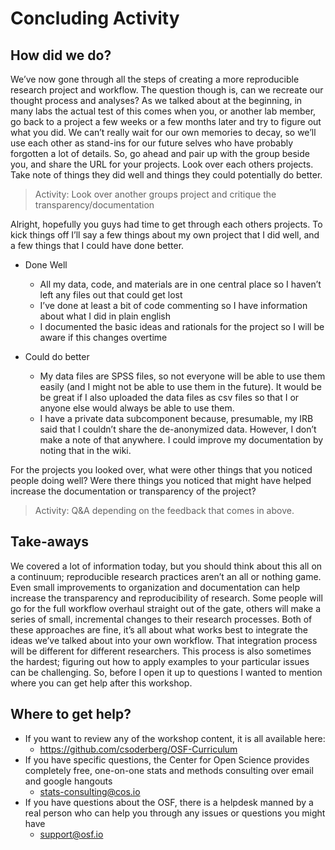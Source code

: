 # Concluding Activity

## How did we do?

We’ve now gone through all the steps of creating a more reproducible research project and workflow. The question though is, can we recreate our thought process and analyses? As we talked about at the beginning, in many labs the actual test of this comes when you, or another lab member, go back to a project a few weeks or a few months later and try to figure out what you did. We can’t really wait for our own memories to decay, so we’ll use each other as stand-ins for our future selves who have probably forgotten a lot of details. So, go ahead and pair up with the group beside you, and share the URL for your projects. Look over each others projects. Take note of things they did well and things they could potentially do better.

> Activity: Look over another groups project and critique the transparency/documentation

Alright, hopefully you guys had time to get through each others projects. To kick things off I’ll say a few things about my own project that I did well, and a few things that I could have done better.

* Done Well
	* All my data, code, and materials are in one central place so I haven’t left any files out that could get lost
	* I’ve done at least a bit of code commenting so I have information about what I did in plain english
	* I documented the basic ideas and rationals for the project so I will be aware if this changes overtime

* Could do better
	* My data files are SPSS files, so not everyone will be able to use them easily (and I might not be able to use them in the future). It would be be great if I also uploaded the data files as csv files so that I or anyone else would always be able to use them.
	* I have a private data subcomponent because, presumable, my IRB said that I couldn’t share the de-anonymized data. However, I don’t make a note of that anywhere. I could improve my documentation by noting that in the wiki.

For the projects you looked over, what were other things that you noticed people doing well? Were there things you noticed that might have helped increase the documentation or transparency of the project?

> Activity: Q&A depending on the feedback that comes in above.


## Take-aways

We covered a lot of information today, but you should think about this all on a continuum; reproducible research practices aren’t an all or nothing game. Even small improvements to organization and documentation can help increase the transparency and reproducibility of research. Some people will go for the full workflow overhaul straight out of the gate, others will make a series of small, incremental changes to their research processes. Both of these approaches are fine, it’s all about what works best to integrate the ideas we’ve talked about into your own workflow. That integration process will be different for different researchers. This process is also sometimes the hardest; figuring out how to apply examples to your particular issues can be challenging. So, before I open it up to questions I wanted to mention where you can get help after this workshop.

## Where to get help?

* If you want to review any of the workshop content, it is all available here: 
	* https://github.com/csoderberg/OSF-Curriculum
* If you have specific questions, the Center for Open Science provides completely free, one-on-one stats and methods consulting over email and google hangouts
	* stats-consulting@cos.io
* If you have questions about the OSF, there is a helpdesk manned by a real person who can help you through any issues or questions you might have
	* support@osf.io

